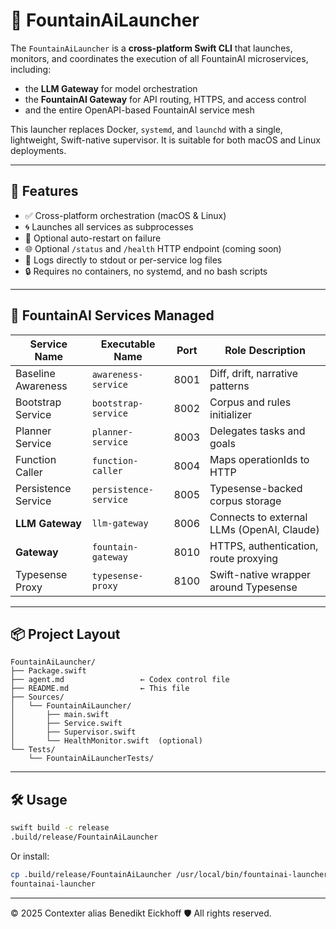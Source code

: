 # 🚀 FountainAiLauncher

The `FountainAiLauncher` is a **cross-platform Swift CLI** that launches, monitors, and coordinates the execution of all FountainAI microservices, including:

- the **LLM Gateway** for model orchestration
- the **FountainAI Gateway** for API routing, HTTPS, and access control
- and the entire OpenAPI-based FountainAI service mesh

This launcher replaces Docker, `systemd`, and `launchd` with a single, lightweight, Swift-native supervisor. It is suitable for both macOS and Linux deployments.

---

## 🎯 Features

- ✅ Cross-platform orchestration (macOS & Linux)
- 🌀 Launches all services as subprocesses
- 🔁 Optional auto-restart on failure
- 🌐 Optional `/status` and `/health` HTTP endpoint (coming soon)
- 📜 Logs directly to stdout or per-service log files
- 🔒 Requires no containers, no systemd, and no bash scripts

---

## 🧱 FountainAI Services Managed

| Service Name           | Executable Name        | Port  | Role Description |
|------------------------|------------------------|-------|------------------|
| Baseline Awareness     | `awareness-service`    | 8001  | Diff, drift, narrative patterns |
| Bootstrap Service      | `bootstrap-service`    | 8002  | Corpus and rules initializer |
| Planner Service        | `planner-service`      | 8003  | Delegates tasks and goals |
| Function Caller        | `function-caller`      | 8004  | Maps operationIds to HTTP |
| Persistence Service    | `persistence-service`  | 8005  | Typesense-backed corpus storage |
| **LLM Gateway**        | `llm-gateway`          | 8006  | Connects to external LLMs (OpenAI, Claude) |
| **Gateway**            | `fountain-gateway`     | 8010  | HTTPS, authentication, route proxying |
| Typesense Proxy        | `typesense-proxy`      | 8100  | Swift-native wrapper around Typesense |

---

## 📦 Project Layout

```
FountainAiLauncher/
├── Package.swift
├── agent.md                 ← Codex control file
├── README.md                ← This file
├── Sources/
│   └── FountainAiLauncher/
│       ├── main.swift
│       ├── Service.swift
│       ├── Supervisor.swift
│       └── HealthMonitor.swift  (optional)
└── Tests/
    └── FountainAiLauncherTests/
```

---

## 🛠️ Usage

```bash
swift build -c release
.build/release/FountainAiLauncher
```

Or install:

```bash
cp .build/release/FountainAiLauncher /usr/local/bin/fountainai-launcher
fountainai-launcher
```

---
© 2025 Contexter alias Benedikt Eickhoff 🛡️ All rights reserved.

